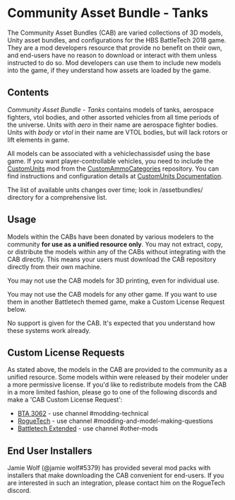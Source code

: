 # Community Asset Bundle - Tanks

The Community Asset Bundles (CAB) are varied collections of 3D models, Unity asset bundles, and configurations for the HBS BattleTech 2018 game. They are a mod developers resource that provide no benefit on their own, and end-users have no reason to download or interact with them unless instructed to do so. Mod developers can use them to include new models into the game, if they understand how assets are loaded by the game.

## Contents

*Community Asset Bundle - Tanks* contains models of tanks, aerospace fighters, vtol bodies, and other assorted vehicles from all time periods of the universe. Units with _aero_ in their name are aerospace fighter bodies. Units with _body_ or _vtol_ in their name are VTOL bodies, but will lack rotors or lift elements in game. 

All models can be associated with a vehiclechassisdef using the base game. If you want player-controllable vehicles, you need to include the [CustomUnits](https://github.com/BattletechModders/CustomAmmoCategories/CustomUnits/) mod from the [CustomAmmoCategories](https://github.com/BattletechModders/CustomAmmoCategories/) repository. You can find instructions and configuration details at [CustomUnits Documentation](https://github.com/BattletechModders/CustomAmmoCategories/tree/master/AdditionalFiles/CU). 

The list of available units changes over time; look in /assetbundles/ directory for a comprehensive list. 


## Usage
Models within the CABs have been donated by various modelers to the community **for use as a unified resource only**. You may not extract, copy, or distribute the models within any of the CABs without integrating with the CAB directly. This means your users must download the CAB repository directly from their own machine. 

You may not use the CAB models for 3D printing, even for individual use. 

You may not use the CAB models for any other game. If you want to use them in another Battletech themed game, make a Custom License Request below.

No support is given for the CAB. It's expected that you understand how these systems work already.

## Custom License Requests

As stated above, the models in the CAB are provided to the community as a unified resource. Some models within were released by their modeler under a more permissive license. If you'd like to redistribute models from the CAB in a more limited fashion, please go to one of the following discords and make a 'CAB Custom License Request':

* [BTA 3062](https://discord.gg/5WyhtRP42j) - use channel #modding-technical 
* [RogueTech](https://discord.gg/roguetech) - use channel #modding-and-model-making-questions 
* [Battletech Extended](https://discord.gg/wDPcwYPC4Q) - use channel #other-mods

## End User Installers

Jamie Wolf (@jamie wolf#5379) has provided several mod packs with installers that make downloading the CAB convenient for end-users. If you are interested in such an integration, please contact him on the RogueTech discord.
